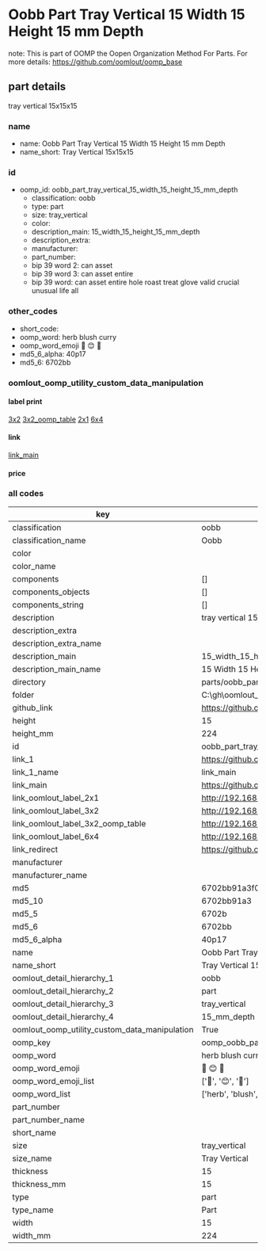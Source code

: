 # Oobb Part Tray Vertical 15 Width 15 Height 15 mm Depth  

note: This is part of OOMP the Oopen Organization Method For Parts. For more details: https://github.com/oomlout/oomp_base

##  part details
  



tray vertical 15x15x15



### name
* name: Oobb Part Tray Vertical 15 Width 15 Height 15 mm Depth
* name_short: Tray Vertical 15x15x15 
### id
* oomp_id: oobb_part_tray_vertical_15_width_15_height_15_mm_depth
  * classification: oobb
  * type: part
  * size: tray_vertical
  * color: 
  * description_main: 15_width_15_height_15_mm_depth
  * description_extra: 
  * manufacturer: 
  * part_number: 
  * bip 39 word 2: can asset
  * bip 39 word 3: can asset entire
  * bip 39 word: can asset entire hole roast treat glove valid crucial unusual life all

### other_codes
* short_code: 
* oomp_word: herb blush curry
* oomp_word_emoji :herb: :blush: :curry:
* md5_6_alpha: 40p17
* md5_6: 6702bb






### oomlout_oomp_utility_custom_data_manipulation
#### label print
[3x2](http://192.168.1.245:1112/?label=oomp%2040p17)
[3x2_oomp_table](http://192.168.1.108:1112/?label=oomp%2040p17)
[2x1](http://192.168.1.242:1112/?label=oomp%2040p17)
[6x4](http://192.168.1.55:1112/?label=oomp%2040p17)    

#### link

[link_main](https://github.com/oomlout/oomlout_oobb_version_4_generated_parts/tree/main/navigation_oomp/oobb/part/tray_vertical/15_width_15_height_15_mm_depth/part)                              

#### price







### all codes 
| key | value |  
| --- | --- |  
| classification | oobb |  
| classification_name | Oobb |  
| color |  |  
| color_name |  |  
| components | [] |  
| components_objects | [] |  
| components_string | [] |  
| description | tray vertical 15x15x15 |  
| description_extra |  |  
| description_extra_name |  |  
| description_main | 15_width_15_height_15_mm_depth |  
| description_main_name | 15 Width 15 Height 15 mm Depth |  
| directory | parts/oobb_part_tray_vertical_15_width_15_height_15_mm_depth |  
| folder | C:\gh\oomlout_oobb_version_4_generated_parts\parts\oobb_part_tray_vertical_15_width_15_height_15_mm_depth |  
| github_link | https://github.com/oomlout/oomlout_oomp_part_src/tree/main/parts/oobb_part_tray_vertical_15_width_15_height_15_mm_depth |  
| height | 15 |  
| height_mm | 224 |  
| id | oobb_part_tray_vertical_15_width_15_height_15_mm_depth |  
| link_1 | https://github.com/oomlout/oomlout_oobb_version_4_generated_parts/tree/main/navigation_oomp/oobb/part/tray_vertical/15_width_15_height_15_mm_depth/part |  
| link_1_name | link_main |  
| link_main | https://github.com/oomlout/oomlout_oobb_version_4_generated_parts/tree/main/navigation_oomp/oobb/part/tray_vertical/15_width_15_height_15_mm_depth/part |  
| link_oomlout_label_2x1 | http://192.168.1.242:1112/?label=oomp%2040p17 |  
| link_oomlout_label_3x2 | http://192.168.1.245:1112/?label=oomp%2040p17 |  
| link_oomlout_label_3x2_oomp_table | http://192.168.1.108:1112/?label=oomp%2040p17 |  
| link_oomlout_label_6x4 | http://192.168.1.55:1112/?label=oomp%2040p17 |  
| link_redirect | https://github.com/oomlout/oomlout_oobb_version_4_generated_parts/tree/main/parts/oobb_tray_vertical_15_15_15 |  
| manufacturer |  |  
| manufacturer_name |  |  
| md5 | 6702bb91a3f0cc779f5d86ca97036907 |  
| md5_10 | 6702bb91a3 |  
| md5_5 | 6702b |  
| md5_6 | 6702bb |  
| md5_6_alpha | 40p17 |  
| name | Oobb Part Tray Vertical 15 Width 15 Height 15 mm Depth |  
| name_short | Tray Vertical 15x15x15  |  
| oomlout_detail_hierarchy_1 | oobb |  
| oomlout_detail_hierarchy_2 | part |  
| oomlout_detail_hierarchy_3 | tray_vertical |  
| oomlout_detail_hierarchy_4 | 15_mm_depth |  
| oomlout_oomp_utility_custom_data_manipulation | True |  
| oomp_key | oomp_oobb_part_tray_vertical_15_width_15_height_15_mm_depth |  
| oomp_word | herb blush curry |  
| oomp_word_emoji | :herb: :blush: :curry: |  
| oomp_word_emoji_list | [':herb:', ':blush:', ':curry:'] |  
| oomp_word_list | ['herb', 'blush', 'curry'] |  
| part_number |  |  
| part_number_name |  |  
| short_name |  |  
| size | tray_vertical |  
| size_name | Tray Vertical |  
| thickness | 15 |  
| thickness_mm | 15 |  
| type | part |  
| type_name | Part |  
| width | 15 |  
| width_mm | 224 |  
